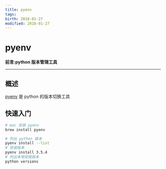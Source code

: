 ```yaml
---
title: pyenv    
tags:       
birth: 2018-01-27      
modified: 2018-01-27      
---
```


pyenv
===
**前言:python 版本管理工具**

---

## 概述
[pyenv](https://github.com/pyenv/pyenv#homebrew-on-mac-os-x)
是 python 的版本切换工具

## 快速入门
```bash
# mac 安装 pyenv
brew install pyenv

# 列出 python 版本
pyenv install --list
# 安装版本
pyenv install 3.5.4
# 列出本地安装版本
python versions
```

